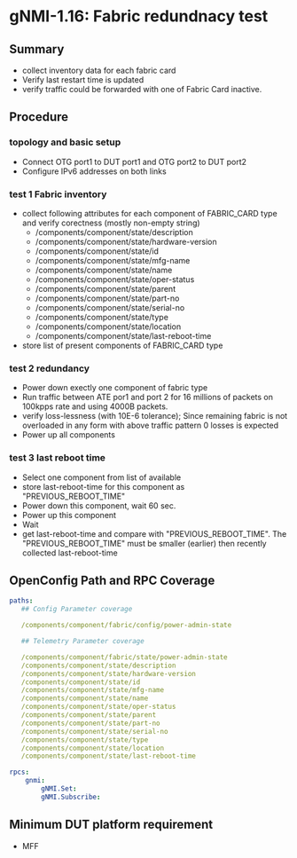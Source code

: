 # gNMI-1.16: Fabric redundnacy test

## Summary
- collect inventory data for each fabric card
- Verify last restart time is updated
- verify traffic could be forwarded with one of Fabric Card inactive.

## Procedure
### topology and basic setup
*  Connect OTG port1 to DUT port1 and OTG port2 to DUT port2
*  Configure IPv6 addresses on both links
### test 1 Fabric inventory

* collect following attributes for each component of FABRIC_CARD type and verify corectness (mostly non-empty string)
  *   /components/component/state/description             
  *   /components/component/state/hardware-version
  *   /components/component/state/id
  *   /components/component/state/mfg-name
  *   /components/component/state/name
  *   /components/component/state/oper-status
  *   /components/component/state/parent
  *   /components/component/state/part-no
  *   /components/component/state/serial-no
  *   /components/component/state/type
  *   /components/component/state/location
  *   /components/component/state/last-reboot-time
* store list of present components of FABRIC_CARD type

### test 2 redundancy
* Power down exectly one component of fabric type
* Run traffic between ATE por1 and port 2 for 16 millions of packets on 100kpps rate and using 4000B packets.
* verify loss-lessness (with 10E-6 tolerance); Since remaining fabric is not overloaded in any form
  with above traffic pattern 0 losses is expected
* Power up all components

### test 3 last reboot time
* Select one component from list of available
* store last-reboot-time for this component as "PREVIOUS_REBOOT_TIME"
* Power down this component, wait 60 sec.
* Power up this component
* Wait
* get last-reboot-time and compare with "PREVIOUS_REBOOT_TIME". The "PREVIOUS_REBOOT_TIME" must be smaller (earlier) then recently collected last-reboot-time
    
## OpenConfig Path and RPC Coverage

```yaml
paths:
   ## Config Parameter coverage

   /components/component/fabric/config/power-admin-state

   ## Telemetry Parameter coverage

   /components/component/fabric/state/power-admin-state
   /components/component/state/description             
   /components/component/state/hardware-version
   /components/component/state/id
   /components/component/state/mfg-name
   /components/component/state/name
   /components/component/state/oper-status
   /components/component/state/parent
   /components/component/state/part-no
   /components/component/state/serial-no
   /components/component/state/type
   /components/component/state/location
   /components/component/state/last-reboot-time

rpcs:
    gnmi:
        gNMI.Set:
        gNMI.Subscribe:
```

## Minimum DUT platform requirement
*   MFF
